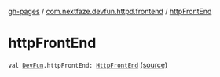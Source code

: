 [gh-pages](../index.md) / [com.nextfaze.devfun.httpd.frontend](index.md) / [httpFrontEnd](./http-front-end.md)

# httpFrontEnd

`val `[`DevFun`](../com.nextfaze.devfun.core/-dev-fun/index.md)`.httpFrontEnd: `[`HttpFrontEnd`](-http-front-end/index.md) [(source)](https://github.com/NextFaze/dev-fun/tree/master/devfun-httpd-frontend/src/main/java/com/nextfaze/devfun/httpd/frontend/FrontEnd.kt#L22)